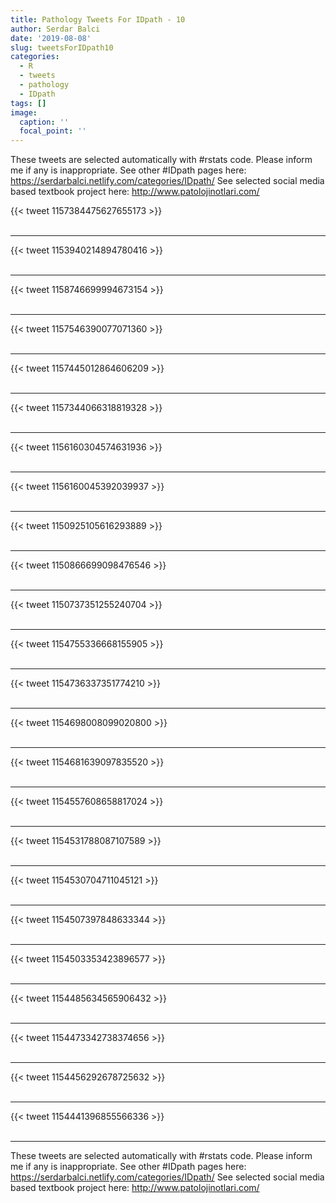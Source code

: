 ```yaml
---
title: Pathology Tweets For IDpath - 10
author: Serdar Balci
date: '2019-08-08'
slug: tweetsForIDpath10
categories:
  - R
  - tweets
  - pathology
  - IDpath
tags: []
image:
  caption: ''
  focal_point: ''
---
```



These tweets are selected automatically with #rstats code. Please inform me if any is inappropriate.
See other #IDpath pages here: https://serdarbalci.netlify.com/categories/IDpath/ 
See selected social media based textbook project here: http://www.patolojinotlari.com/

{{< tweet 1157384475627655173 >}}
<br>
<br>
<hr>
{{< tweet 1153940214894780416 >}}
<br>
<br>
<hr>
{{< tweet 1158746699994673154 >}}
<br>
<br>
<hr>
{{< tweet 1157546390077071360 >}}
<br>
<br>
<hr>
{{< tweet 1157445012864606209 >}}
<br>
<br>
<hr>
{{< tweet 1157344066318819328 >}}
<br>
<br>
<hr>
{{< tweet 1156160304574631936 >}}
<br>
<br>
<hr>
{{< tweet 1156160045392039937 >}}
<br>
<br>
<hr>
{{< tweet 1150925105616293889 >}}
<br>
<br>
<hr>
{{< tweet 1150866699098476546 >}}
<br>
<br>
<hr>
{{< tweet 1150737351255240704 >}}
<br>
<br>
<hr>
{{< tweet 1154755336668155905 >}}
<br>
<br>
<hr>
{{< tweet 1154736337351774210 >}}
<br>
<br>
<hr>
{{< tweet 1154698008099020800 >}}
<br>
<br>
<hr>
{{< tweet 1154681639097835520 >}}
<br>
<br>
<hr>
{{< tweet 1154557608658817024 >}}
<br>
<br>
<hr>
{{< tweet 1154531788087107589 >}}
<br>
<br>
<hr>
{{< tweet 1154530704711045121 >}}
<br>
<br>
<hr>
{{< tweet 1154507397848633344 >}}
<br>
<br>
<hr>
{{< tweet 1154503353423896577 >}}
<br>
<br>
<hr>
{{< tweet 1154485634565906432 >}}
<br>
<br>
<hr>
{{< tweet 1154473342738374656 >}}
<br>
<br>
<hr>
{{< tweet 1154456292678725632 >}}
<br>
<br>
<hr>
{{< tweet 1154441396855566336 >}}
<br>
<br>
<hr>


These tweets are selected automatically with #rstats code. Please inform me if any is inappropriate.
See other #IDpath pages here: https://serdarbalci.netlify.com/categories/IDpath/ 
See selected social media based textbook project here: http://www.patolojinotlari.com/
